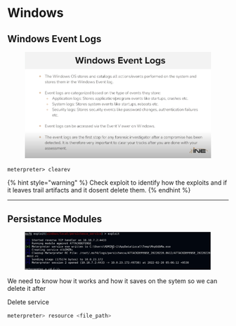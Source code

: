 # Windows

## Windows Event Logs

<figure><img src="../../../../.gitbook/assets/image (16).png" alt=""><figcaption></figcaption></figure>

```
meterpreter> clearev
```

{% hint style="warning" %}
Check exploit to identify how the exploits and if it leaves trail artifacts and it dosent delete them.
{% endhint %}

***

## Persistance Modules

<figure><img src="../../../../.gitbook/assets/image.png" alt=""><figcaption></figcaption></figure>

We need to know how it works and how it saves on the sytem so we can delete it after

Delete service

```bash
meterpreter> resource <file_path>
```
